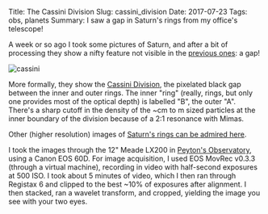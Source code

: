 Title: The Cassini Division
Slug: cassini_division
Date: 2017-07-23
Tags: obs, planets
Summary: I saw a gap in Saturn's rings from my office's telescope!

A week or so ago I took some pictures of Saturn, and after a bit of processing
they show a nifty feature not visible in the [previous
ones](http://lgbouma.com/2017/skystuff.html): a gap!

![cassini]({attach}/blog/images/saturn_ISO500_halfsec_0_heavy_wavelet_rings_5_crop.png)  

More formally, they show the [Cassini
Division](https://en.wikipedia.org/wiki/Rings_of_Saturn#Cassini_Division), the
pixelated black gap between the inner and outer rings. The inner "ring"
(really, rings, but only one provides most of the optical depth) is labelled
"B", the outer "A".  There's a sharp cutoff in the density of the ~cm to m
sized particles at the inner boundary of the division because of a 2:1
resonance with Mimas.

Other (higher resolution) images of [Saturn's rings can be admired
here](https://en.wikipedia.org/wiki/Rings_of_Saturn#Gallery).

I took the images through the 12" Meade LX200 in [Peyton's
Observatory](http://www.astro.princeton.edu/observatory/index.php), using a
Canon EOS 60D. For image acquisition, I used EOS MovRec v0.3.3 (through a
virtual machine), recording in video with half-second exposures at 500 ISO. I
took about 5 minutes of video, which I then ran through Registax 6 and clipped
to the best ~10% of exposures after alignment. I then stacked, ran a
wavelet transform, and cropped, yielding the image you see with your two eyes.
